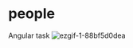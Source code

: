 # people
Angular task
![ezgif-1-88bf5d0dea](https://user-images.githubusercontent.com/74492746/153290528-31874e43-a0a2-4ce0-98fc-e279f7962e71.gif)
